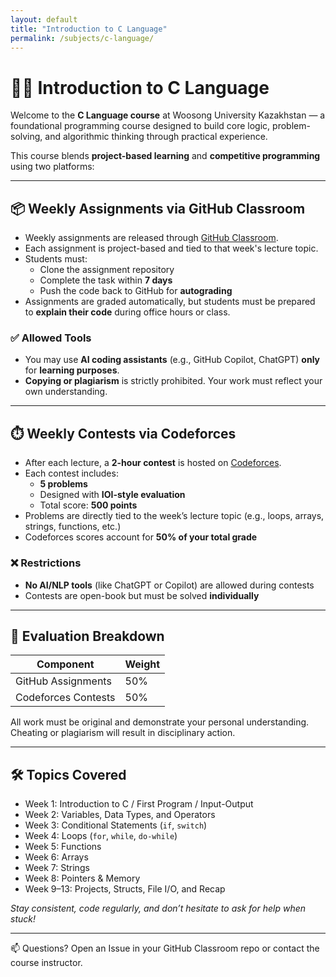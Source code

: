 ```yaml
---
layout: default
title: "Introduction to C Language"
permalink: /subjects/c-language/
---
```


# 🧑‍💻 Introduction to C Language

Welcome to the **C Language course** at Woosong University Kazakhstan — a foundational programming course designed to build core logic, problem-solving, and algorithmic thinking through practical experience.

This course blends **project-based learning** and **competitive programming** using two platforms:

---

## 📦 Weekly Assignments via GitHub Classroom

- Weekly assignments are released through [GitHub Classroom](https://classroom.github.com/classrooms/219947495-pbl-c-language).
- Each assignment is project-based and tied to that week's lecture topic.
- Students must:
  - Clone the assignment repository
  - Complete the task within **7 days**
  - Push the code back to GitHub for **autograding**
- Assignments are graded automatically, but students must be prepared to **explain their code** during office hours or class.

### ✅ Allowed Tools
- You may use **AI coding assistants** (e.g., GitHub Copilot, ChatGPT) **only** for **learning purposes**.
- **Copying or plagiarism** is strictly prohibited. Your work must reflect your own understanding.

---

## ⏱️ Weekly Contests via Codeforces

- After each lecture, a **2-hour contest** is hosted on [Codeforces](https://wsukz.contest.codeforces.com/).
- Each contest includes:
  - **5 problems**
  - Designed with **IOI-style evaluation**
  - Total score: **500 points**
- Problems are directly tied to the week’s lecture topic (e.g., loops, arrays, strings, functions, etc.)
- Codeforces scores account for **50% of your total grade**

### ❌ Restrictions
- **No AI/NLP tools** (like ChatGPT or Copilot) are allowed during contests
- Contests are open-book but must be solved **individually**

---

## 📝 Evaluation Breakdown

| Component               | Weight |
|------------------------|--------|
| GitHub Assignments     | 50%    |
| Codeforces Contests    | 50%    |

All work must be original and demonstrate your personal understanding. Cheating or plagiarism will result in disciplinary action.

---

## 🛠️ Topics Covered

- Week 1: Introduction to C / First Program / Input-Output
- Week 2: Variables, Data Types, and Operators
- Week 3: Conditional Statements (`if`, `switch`)
- Week 4: Loops (`for`, `while`, `do-while`)
- Week 5: Functions
- Week 6: Arrays
- Week 7: Strings
- Week 8: Pointers & Memory
- Week 9–13: Projects, Structs, File I/O, and Recap

_Stay consistent, code regularly, and don’t hesitate to ask for help when stuck!_

---

📫 Questions? Open an Issue in your GitHub Classroom repo or contact the course instructor.
